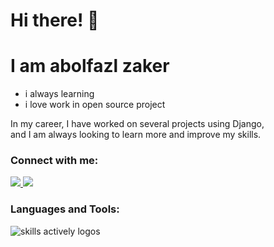# Hi there! 👋
# I am abolfazl zaker
- i always learning
- i love work in open source project

In my career, I have worked on several projects using Django,<br> and I am always looking to learn more and improve my skills.

<p align="center">
<h3>Connect with me:</h3>
    
  <a href="https://www.linkedin.com/in/abolfazl-zaker-4778b7240/">
    <img src="https://skillicons.dev/icons?i=linkedin" />
  </a>
  <a href="https://instagram.com/abolazl_z15">
    <img src="https://skillicons.dev/icons?i=instagram" />
  </a>
</p>
<h3 align="left">Languages and Tools:</h3>
<img src="https://skillicons.dev/icons?i=py,js,java,cpp,cs,django,html,css,git,postman,wordpress,nginx,docker" alt="skills actively logos">
